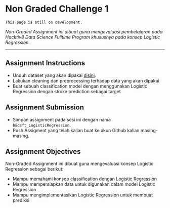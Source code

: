 # Non Graded Challenge 1

```{attention}
This page is still on development.
```

_Non-Graded Assignment ini dibuat guna mengevaluasi pembelajaran pada Hacktiv8 Data Science Fulltime Program khususnya pada konsep Logistic Regression._

---

## Assignment Instructions

- Unduh dataset yang akan dipakai [disini](https://www.kaggle.com/fedesoriano/stroke-prediction-dataset).
- Lakukan cleaning dan preprocessing terhadap data yang akan dipakai
- Buat sebuah classification model dengan menggunakan Logistic Regression dengan stroke prediction sebagai target

## Assignment Submission

- Simpan assignment pada sesi ini dengan nama `h8dsft_LogisticRegression`.
- Push Assigment yang telah kalian buat ke akun Github kalian masing-masing.

## Assignment Objectives

Non-Graded Assignment ini dibuat guna mengevaluasi konsep Logistic Regression sebagai berikut:

- Mampu memahami konsep classification dengan Logistic Regression
- Mampu mempersiapkan data untuk digunakan dalam model Logistic Regression
- Mampu mengimplementasikan Logistic Regression untuk membuat prediksi
